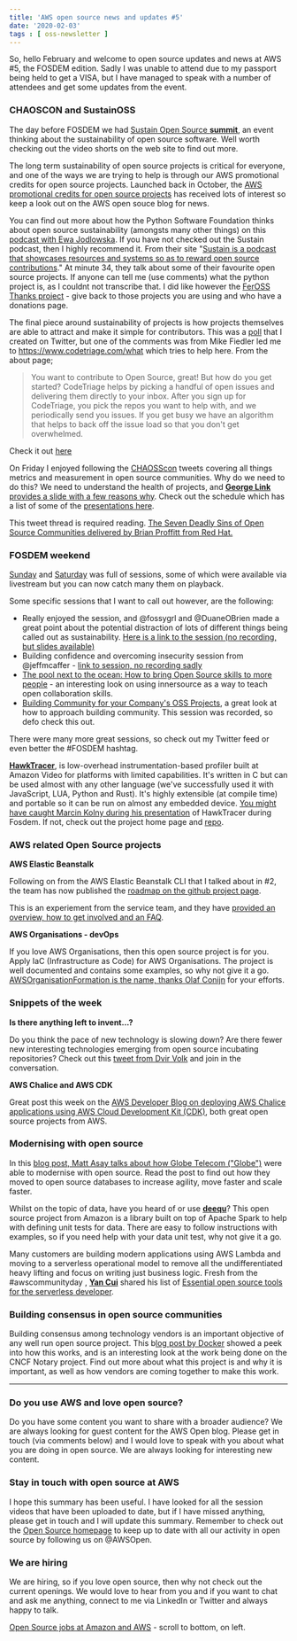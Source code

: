 ```yaml
---
title: 'AWS open source news and updates #5'
date: '2020-02-03'
tags : [ oss-newsletter ]
---
```

So, hello February and welcome to open source updates and news at AWS #5, the FOSDEM edition. Sadly I was unable to attend due to my passport being held to get a VISA, but I have managed to speak with a number of attendees and get some updates from the event.

### CHAOSCON and SustainOSS

The day before FOSDEM we had [Sustain Open Source ](https://twitter.com/SustainOSS)**[summit](https://sustainoss.org/summit-2020/)**, an event thinking about the sustainability of open source software. Well worth checking out the video shorts on the web site to find out more.

The long term sustainability of open source projects is critical for everyone, and one of the ways we are trying to help is through our AWS promotional credits for open source projects. Launched back in October, the [AWS promotional credits for open source projects](https://aws.amazon.com/blogs/opensource/aws-promotional-credits-open-source-projects/) has received lots of interest so keep a look out on the AWS open souce blog for news.

You can find out more about how the Python Software Foundation thinks about open source sustainability (amongsts many other things) on this [podcast with Ewa Jodlowska](https://sustain.codefund.fm/18). If you have not checked out the Sustain podcast, then I highly recommend it. From their site "[Sustain is a podcast that showcases resources and systems so as to reward open source contributions](https://sustain.codefund.fm/about)." At minute 34, they talk about some of their favourite open source projects. If anyone can tell me (use comments) what the python project is, as I couldnt not transcribe that. I did like however the [FerOSS Thanks project](https://github.com/feross/thanks) - give back to those projects you are using and who have a donations page.

The final piece around sustainability of projects is how projects themselves are able to attract and make it  simple for contributors. This was a [poll](https://twitter.com/094459/status/1222187362362544129) that I created on Twitter, but one of the comments was from Mike Fiedler led me to https://www.codetriage.com/what which tries to help here. From the about page;
> You want to contribute to Open Source, great! But how do you get started? CodeTriage helps by picking a handful of open issues and delivering them directly to your inbox. After you sign up for CodeTriage, you pick the repos you want to help with, and we periodically send you issues. If you get busy we have an algorithm that helps to back off the issue load so that you don't get overwhelmed.

Check it out [here](https://www.codetriage.com/what)

On Friday I enjoyed following the [CHAOSScon](https://twitter.com/hashtag/CHAOSScon?src=hashtag_click) tweets covering all things metrics and measurement in open source communities. Why do we need to do this? We need to understand the health of projects, and **[George Link](https://twitter.com/GeorgLink)**  [ provides a slide with a few reasons why](https://twitter.com/tom_mens/status/1223166614612467713/photo/1). Check out the schedule which has a list of some of the [presentations here](https://chaoss.community/chaosscon-2020-eu/).

This tweet thread is required reading. [The Seven Deadly Sins of Open Source Communities delivered by Brian Proffitt from Red Hat.](https://twitter.com/yoyehudi/status/1223280613974855685)

### FOSDEM weekend

[Sunday](https://fosdem.org/2020/schedule/day/sunday/) and [Saturday](https://fosdem.org/2020/schedule/day/saturday/) was full of sessions, some of which were available via livestream but you can now catch many them on playback.

Some specific sessions that I want to call out however, are the following:

* Really enjoyed the session, and @fossygrl and @DuaneOBrien made a great point about the potential distraction of lots of different things being called out as sustainability. [Here is a link to the session (no recording, but slides available)](https://fosdem.org/2020/schedule/event/foss_sustainability_issues/)
* Building confidence and overcoming insecurity session from 
@jeffmcaffer - [link to session, no recording sadly](https://fosdem.org/2020/schedule/event/building_confidence_in_security/)
* [The pool next to the ocean: How to bring Open Source skills to more people](https://fosdem.org/2020/schedule/event/innersource_skills/) - an interesting look on using innersource as a way to teach open collaboration skills.
* [Building Community for your Company's OSS Projects](https://fosdem.org/2020/schedule/event/corposscommunity/), a great look at how to approach building community. This session was recorded, so defo check this out.

There were many more great sessions, so check out my Twitter feed or even better the #FOSDEM hashtag.

  


**[HawkTracer](https://www.hawktracer.org)**, is low-overhead instrumentation-based profiler built at Amazon Video for platforms with limited capabilities. It's written in C but can be used almost with any other language (we've successfully used it with JavaScript, LUA, Python and Rust). It's highly extensible (at compile time) and portable so it can be run on almost any embedded device. [You might have caught Marcin Kolny during his presentation](https://fosdem.org/2020/schedule/event/debugging_hawktrace/) of HawkTracer during Fosdem. If not, check out the project home page and [repo](https://github.com/hawktracer).

### AWS related Open Source projects

**AWS Elastic Beanstalk**

Following on from the AWS Elastic Beanstalk CLI that I talked about in #2, the team has now published the [roadmap on the github project page](https://github.com/aws/elastic-beanstalk-roadmap/projects/1).

This is an experiement from the service team, and they have [provided an overview, how to get involved and an FAQ](https://github.com/aws/elastic-beanstalk-roadmap). 

**AWS Organisations - devOps**

If you love AWS Organisations, then this open source project is for you. Apply IaC (Infrastructure as Code) for AWS Organisations. The project is well documented and contains some examples, so why not give it a go. [AWSOrganisationFormation is the name, thanks Olaf Conijn](https://github.com/OlafConijn/AwsOrganizationFormation) for your efforts.


### Snippets of the week

**Is there anything left to invent...?**

Do you think the pace of new technology is slowing down? Are there fewer new interesting technologies emerging from open source incubating repositories? Check out this [tweet from Dvir Volk](https://twitter.com/dvirsky/status/1223326166146174976) and join in the conversation.

**AWS Chalice and AWS CDK**

Great post this week on the [AWS Developer Blog on deploying AWS Chalice applications using AWS Cloud Development Kit (CDK)](https://aws.amazon.com/blogs/developer/deploying-aws-chalice-application-using-aws-cloud-development-kit/), both great open source projects from AWS.



### Modernising with open source

In this [blog post, Matt Asay talks about how Globe Telecom ("Globe")](https://aws.amazon.com/blogs/modernizing-with-aws/how-globe-telecom-is-modernizing/) were able to modernise with open source. Read the post to find out how they moved to open source databases to increase agility, move faster and scale faster.

Whilst on the topic of data, have you heard of or use **[deequ](https://github.com/awslabs/deequ)**? This open source project from Amazon is a library built on top of Apache Spark to help with defining unit tests for data. There are easy to follow instructions with examples, so if you need help with your data unit test, why not give it a go.

Many customers are building modern applications using AWS Lambda and moving to a serverless operational model to remove all the undifferentiated heavy lifting and focus on writing just business logic. Fresh from the #awscommunityday , **[Yan Cui](https://twitter.com/theburningmonk)** shared his list of [Essential open source tools for the serverless developer](https://www.slideshare.net/theburningmonk/essential-open-source-tools-for-serverless-developers).

### Building consensus in open source communities

Building consensus among technology vendors is an important objective of any well run open source project. This b[log post by Docker](https://www.docker.com/blog/community-collaboration-on-notary-v2/) showed a peek into how this works, and is an interesting look at the work being done on the CNCF Notary project. Find out more about what this project is and why it is important, as well as how vendors are coming together to make this work.

---
### Do you use AWS and love open source? 

Do you have some content you want to share with a broader audience? We are always looking for guest content for the AWS Open blog. Please get in touch (via comments below) and I would love to speak with you about what you are doing in open source. We are always looking for interesting new content.

### Stay in touch with open source at AWS

I hope this summary has been useful. I have looked for all the session videos that have been uploaded to date, but if I have missed anything, please get in touch and I will update this summary. Remember to check out the [Open Source homepage](https://aws.amazon.com/opensource/?opensource-all.sort-by=item.additionalFields.startDate&opensource-all.sort-order=asc) to keep up to date with all our activity in open source by following us on @AWSOpen.

### We are hiring

We are hiring, so if you love open source, then why not check out the current openings. We would love to hear from you and if you want to chat and ask me anything, connect to me via LinkedIn or Twitter and always happy to talk.

[Open Source jobs at Amazon and AWS](https://aws.amazon.com/opensource/?opensource-all.sort-by=item.additionalFields.startDate&opensource-all.sort-order=asc) - scroll to bottom, on left.